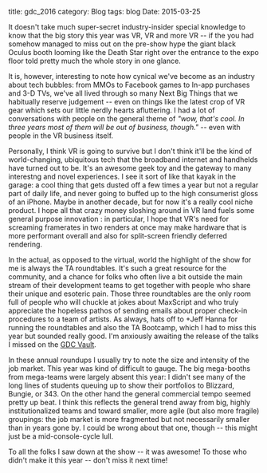 title: gdc_2016
category: Blog
tags: blog
Date: 2015-03-25
	

It doesn't take much super-secret industry-insider special knowledge to know that the big story this year was VR, VR and more VR -- if the you had somehow managed to miss out on the pre-show hype the giant black Oculus booth looming like the Death Star right over the entrance to the expo floor told pretty much the whole story in one glance.  

It is, however, interesting to note how cynical we've become as an industry about tech bubbles:  from MMOs to Facebook games to In-app purchases and 3-D TVs, we've all lived through so many Next Big Things that we habitually reserve judgement -- even on things like the latest crop of VR gear which sets our little nerdly hearts afluttering.  I had a lot of conversations with people on the general theme of _"wow, that's cool. In three years most of them will be out of business, though."_   -- even with people in the VR business itself.  

Personally, I think VR is going to survive but I don't think it'll be the kind of world-changing, ubiquitous tech that the broadband internet and handhelds have turned out to be.  It's an awesome geek toy and the gateway to many interestng and novel experiences.  I see it sort of like that kayak in the garage: a cool thing that gets dusted off a few times a year but not a regular part of daily life, and never going to buffed up to the high consumerist gloss of an iPhone.   Maybe in another decade, but for now it's a really cool niche product.  I hope all that crazy money sloshing around in VR land fuels some general purpose innovation : in particular, I hope that VR's need  for screaming framerates in two renders at once may make hardware that is more performant overall and also for split-screen friendly deferred rendering.

In the actual, as opposed to the virtual, world the highlight of the show for me is always the TA roundtables.  It's such a great resource for the community, and a chance for folks who often live a bit outside the main stream of their development teams to get together with people who share their unique and esoteric pain.  Those three roundtables are the only room full of people who will chuckle at jokes about MaxScript and who truly appreciate the hopeless pathos of sending emails about proper check-in procedures to a team of artists.  As always, hats off to +Jeff Hanna for running the roundtables and also the TA Bootcamp, which I had to miss this year but sounded really good. I'm anxiously awaiting the release of the talks I missed on the [GDC Vault](http://www.gdcvault.com/play/1021806/Art-Direction-Bootcamp-Technical-Art).

In these annual roundups I usually try to note the size and intensity of the job market.  This year was kind of difficult to gauge.  The big mega-booths from mega-teams were largely absent this year: I didn't see many of the long lines of students queuing up to show their portfolios to Blizzard, Bungie, or 343.  On the other hand the general commercial tempo seemed pretty up beat.  I think this reflects the general trend away from big, highly institutionalized teams and toward smaller, more agile (but also more fragile) groupings: the job market is more fragmented but not necessarily smaller than in years gone by.  I could be wrong about that one, though -- this might just be a mid-console-cycle lull.


To all the folks I saw down at the show -- it was awesome! To those who didn't make it this year -- don't miss it next time!
